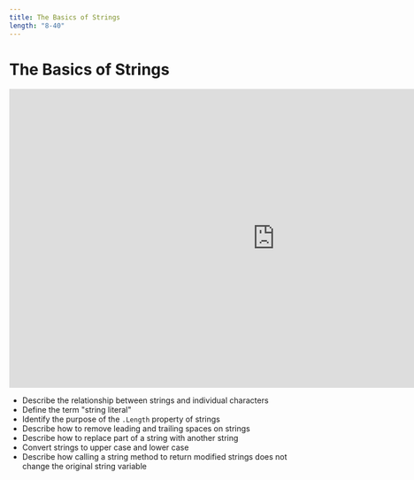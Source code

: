 ```yaml
---
title: The Basics of Strings
length: "8-40"
---
```

# The Basics of Strings

<iframe src="https://channel9.msdn.com/Series/CSharp-101/CSharp-The-Basics-of-Strings/player?format=html5" width="960" height="540" allowFullScreen frameBorder="0" title="C#: The Basics of Strings [3 of 19] - Microsoft Channel 9 Video"></iframe>

- Describe the relationship between strings and individual characters
- Define the term "string literal"
- Identify the purpose of the `.Length` property of strings
- Describe how to remove leading and trailing spaces on strings
- Describe how to replace part of a string with another string
- Convert strings to upper case and lower case
- Describe how calling a string method to return modified strings does not change the original string variable
